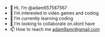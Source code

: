 - 👋 Hi, I’m @adam657567567
- 👀 I’m interested in video games and coding
- 🌱 I’m currently learning coding
- 💞️ I’m looking to collaborate on.idont have
- 📫 How to reach me adam9amr@gmail.com

<!---
adam657567567/adam657567567 is a ✨ special ✨ repository because its `README.md` (this file) appears on your GitHub profile.
You can click the Preview link to take a look at your changes.
--->
